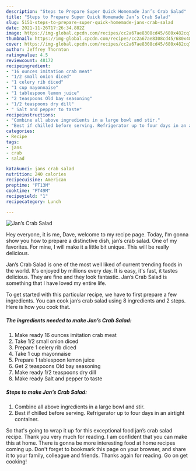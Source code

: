 ```yaml
---
description: "Steps to Prepare Super Quick Homemade Jan’s Crab Salad"
title: "Steps to Prepare Super Quick Homemade Jan’s Crab Salad"
slug: 5151-steps-to-prepare-super-quick-homemade-jans-crab-salad
date: 2021-11-26T17:26:34.882Z
image: https://img-global.cpcdn.com/recipes/cc2a67ae8308cd45/680x482cq70/jans-crab-salad-recipe-main-photo.jpg
thumbnail: https://img-global.cpcdn.com/recipes/cc2a67ae8308cd45/680x482cq70/jans-crab-salad-recipe-main-photo.jpg
cover: https://img-global.cpcdn.com/recipes/cc2a67ae8308cd45/680x482cq70/jans-crab-salad-recipe-main-photo.jpg
author: Jeffrey Thornton
ratingvalue: 4.5
reviewcount: 48172
recipeingredient:
- "16 ounces imitation crab meat"
- "1/2 small onion diced"
- "1 celery rib diced"
- "1 cup mayonnaise"
- "1 tablespoon lemon juice"
- "2 teaspoons Old bay seasoning"
- "1/2 teaspoons dry dill"
- " Salt and pepper to taste"
recipeinstructions:
- "Combine all above ingredients in a large bowl and stir."
- "Best if chilled before serving. Refrigerator up to four days in an airtight container."
categories:
- Recipe
tags:
- jans
- crab
- salad

katakunci: jans crab salad 
nutrition: 240 calories
recipecuisine: American
preptime: "PT13M"
cooktime: "PT49M"
recipeyield: "1"
recipecategory: Lunch

---
```



![Jan’s Crab Salad](https://img-global.cpcdn.com/recipes/cc2a67ae8308cd45/680x482cq70/jans-crab-salad-recipe-main-photo.jpg)

Hey everyone, it is me, Dave, welcome to my recipe page. Today, I'm gonna show you how to prepare a distinctive dish, jan’s crab salad. One of my favorites. For mine, I will make it a little bit unique. This will be really delicious.

Jan’s Crab Salad is one of the most well liked of current trending foods in the world. It's enjoyed by millions every day. It is easy, it's fast, it tastes delicious. They are fine and they look fantastic. Jan’s Crab Salad is something that I have loved my entire life.




To get started with this particular recipe, we have to first prepare a few ingredients. You can cook jan’s crab salad using 8 ingredients and 2 steps. Here is how you cook that.

<!--inarticleads1-->

##### The ingredients needed to make Jan’s Crab Salad:

1. Make ready 16 ounces imitation crab meat
1. Take 1/2 small onion diced
1. Prepare 1 celery rib diced
1. Take 1 cup mayonnaise
1. Prepare 1 tablespoon lemon juice
1. Get 2 teaspoons Old bay seasoning
1. Make ready 1/2 teaspoons dry dill
1. Make ready  Salt and pepper to taste




<!--inarticleads2-->

##### Steps to make Jan’s Crab Salad:

1. Combine all above ingredients in a large bowl and stir.
1. Best if chilled before serving. Refrigerator up to four days in an airtight container.




So that's going to wrap it up for this exceptional food jan’s crab salad recipe. Thank you very much for reading. I am confident that you can make this at home. There is gonna be more interesting food at home recipes coming up. Don't forget to bookmark this page on your browser, and share it to your family, colleague and friends. Thanks again for reading. Go on get cooking!
